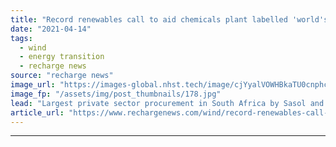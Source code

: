 ```yaml
---
title: "Record renewables call to aid chemicals plant labelled 'world's worst polluter'"
date: "2021-04-14"
tags: 
  - wind
  - energy transition
  - recharge news
source: "recharge news"
image_url: "https://images-global.nhst.tech/image/cjYyalVOWHBkaTU0cnphcFR4K0tTZWZWT1Avc05tazZ6aWJQQ3E5ejdhZz0=/nhst/binary/47bd3ce0c7a4b3b503876c651b5af6a8"
image_fp: "/assets/img/post_thumbnails/178.jpg"
lead: "Largest private sector procurement in South Africa by Sasol and Air Liquide will include moves to reduce carbon footprint of vast Secunda synthetic fuels plant"
article_url: "https://www.rechargenews.com/wind/record-renewables-call-to-aid-chemicals-plant-labelled-worlds-worst-polluter/2-1-995565"
---
```


---
